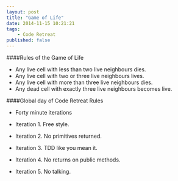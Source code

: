 ```yaml
---
layout: post
title: "Game of Life"
date: 2014-11-15 10:21:21
tags:
    - Code Retreat
published: false
---
```


####Rules of the Game of Life
- Any live cell with less than two live neighbours dies.
- Any live cell with two or three live neighbours lives.
- Any live cell with more than three live neighbours dies.
- Any dead cell with exactly three live neighbours becomes live.

####Global day of Code Retreat Rules
- Forty minute iterations

- Iteration 1. Free style.

- Iteration 2. No primitives returned.

- Iteration 3. TDD like you mean it.

- Iteration 4. No returns on public methods.

- Iteration 5. No talking.

